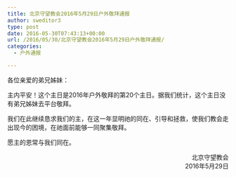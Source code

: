 ```yaml
---
title: 北京守望教会2016年5月29日户外敬拜通报
author: sweditor3
type: post
date: 2016-05-30T07:43:13+00:00
url: /2016/05/30/北京守望教会2016年5月29日户外敬拜通报/
categories:
  - 户外通报

---
```

各位亲爱的弟兄姊妹： 

主内平安！这个主日是2016年户外敬拜的第20个主日。据我们统计，这个主日没有弟兄姊妹去平台敬拜。 

我们在此继续恳求我们的主，在这一年显明祂的同在、引导和拯救，使我们教会走出现今的困境，在祂面前能够一同聚集敬拜。 

愿主的恩常与我们同在。 

<p style="text-align: right;">
  北京守望教会<br /> 2016年5月29日
</p>